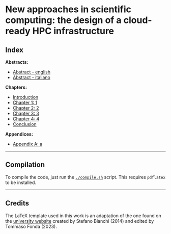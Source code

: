 # New approaches in scientific computing: the design of a cloud-ready HPC infrastructure

## Index

**Abstracts:**
- [Abstract - english](./front/Abstract_en.tex)
- [Abstract - italiano](./front/Abstract_it.tex)

**Chapters:**
- [Introduction](./front/Introduction.tex)
- [Chapter 1: 1](./main/Chapter1.tex)
- [Chapter 2: 2](./main/Chapter2.tex)
- [Chapter 3: 3](./main/Chapter3.tex)
- [Chapter 4: 4](./main/Chapter4.tex)
- [Conclusion](./back/Conclusion.tex)

**Appendices:**
- [Appendix A: a](./back/Appendix1.tex)

---

## Compilation

To compile the code, just run the [`./compile.sh`](./compile.sh) script.
This requires `pdflatex` to be installed.

---

## Credits

The LaTeX template used in this work is an adaptation of the one found on the
[university website](https://sites.units.it/carrato/didatt/info_laureandi/LaTeX/)
created by Stefano Bianchi (2014) and edited by Tommaso Fonda (2023).
